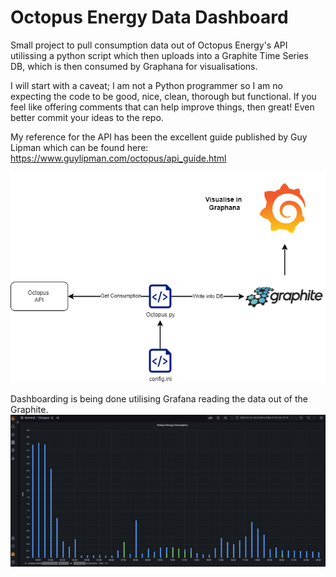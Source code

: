 # Octopus Energy Data Dashboard

Small project to pull consumption data out of Octopus Energy's API utilissing a python script which then uploads into a Graphite Time Series DB, which is then consumed by Graphana for visualisations. 

I will start with a caveat; I am not a Python programmer so I am no expecting the code to be good, nice, clean, thorough but functional. If you feel like offering comments that can help improve things, then great! Even better commit your ideas to the repo.

My reference for the API has been the excellent guide published by Guy Lipman which can be found here: https://www.guylipman.com/octopus/api_guide.html



![High Level Architecture](https://raw.githubusercontent.com/hissing-sid/octopus_energy/main/images/octopus_dashboard.png)

Dashboarding is being done utilising Grafana reading the data out of the Graphite.
![Example Dashboard](https://raw.githubusercontent.com/hissing-sid/octopus_energy/main/images/grafana.png)